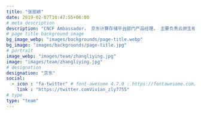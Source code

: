 ```yaml
---
title: "张丽颖"
date: 2019-02-07T10:47:55+06:00
# meta description
description: "CNCF Ambassador， 京东计算存储平台部门产品经理， 主要负责云原生相关项目的产品设计，推广以及开源。京东开源项目分布式文件系统与对象存储ChubaoFS 的contributor。"
# page title background image
bg_image_webp: "images/backgrounds/page-title.webp"
bg_image: "images/backgrounds/page-title.jpg"
# portrait
image_webp: "images/team/zhangliying.jpg"
image: "images/team/zhangliying.jpg"
# designation
designation: "京东"
social:
  - icon : "fa-twitter" # font-awesome 4.7.0 : https://fontawesome.com/v4.7.0/icons/
    link : "https://twitter.comVivian_zly7755"
# type
type: "team"
---
```


